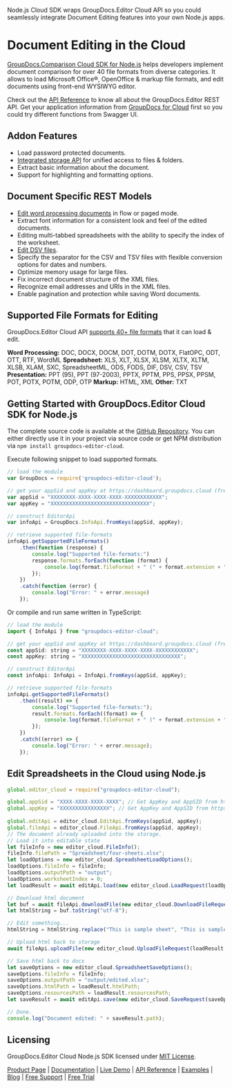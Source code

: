 Node.js Cloud SDK wraps GroupDocs.Editor Cloud API so you could seamlessly integrate Document Editing features into your own Node.js apps.

# Document Editing in the Cloud

[GroupDocs.Comparison Cloud SDK for Node.js](https://products.groupdocs.cloud/editor/nodejs) helps developers implement document comparison for over 40 file formats from diverse categories. It allows to load Microsoft Office®, OpenOffice & markup file formats, and edit documents using front-end WYSIWYG editor. 

Check out the [API Reference](https://apireference.groupdocs.cloud/editor/) to know all about the GroupDocs.Editor REST API. Get your application information from [GroupDocs for Cloud](https://dashboard.groupdocs.cloud/#/apps) first so you could try different functions from Swagger UI.

## Addon Features

- Load password protected documents.
- [Integrated storage API](https://wiki.groupdocs.cloud/editorcloud/developer-guide/storage-operations/) for unified access to files & folders.
- Extract basic information about the document.
- Support for highlighting and formatting options.

## Document Specific REST Models

- [Edit word processing documents](https://wiki.groupdocs.cloud/editorcloud/developer-guide/document-edit-operations/working-with-wordprocessing-documents/) in flow or paged mode.
- Extract font information for a consistent look and feel of the edited documents.
- Editing multi-tabbed spreadsheets with the ability to specify the index of the worksheet.
- [Edit DSV files](https://wiki.groupdocs.cloud/editorcloud/developer-guide/document-edit-operations/working-with-dsv-documents/).
- Specify the separator for the CSV and TSV files with flexible conversion options for dates and numbers.
- Optimize memory usage for large files.
- Fix incorrect document structure of the XML files.
- Recognize email addresses and URIs in the XML files.
- Enable pagination and protection while saving Word documents.

## Supported File Formats for Editing

GroupDocs.Editor Cloud API [supports 40+ file formats](https://wiki.groupdocs.cloud/editorcloud/getting-started/supported-document-formats/) that it can load & edit.

**Word Processing:** DOC, DOCX, DOCM, DOT, DOTM, DOTX, FlatOPC, ODT, OTT, RTF, WordML
**Spreadsheet:** XLS, XLT, XLSX, XLSM, XLTX, XLTM, XLSB, XLAM, SXC, SpreadsheetML, ODS, FODS, DIF, DSV, CSV, TSV
**Presentation:** PPT (95), PPT (97-2003), PPTX, PPTM, PPS, PPSX, PPSM, POT, POTX, POTM, ODP, OTP
**Markup:** HTML, XML
**Other:** TXT

## Getting Started with GroupDocs.Editor Cloud SDK for Node.js

The complete source code is available at the [GitHub Repository](https://github.com/groupdocs-editor-cloud/groupdocs-editor-cloud-node). You can either directly use it in your project via source code or get NPM distribution via `npm install groupdocs-editor-cloud`.

Execute following snippet to load supported formats.

```js
// load the module
var GroupDocs = require('groupdocs-editor-cloud');

// get your appSid and appKey at https://dashboard.groupdocs.cloud (free registration is required).
var appSid = "XXXXXXXX-XXXX-XXXX-XXXX-XXXXXXXXXXXX";
var appKey = "XXXXXXXXXXXXXXXXXXXXXXXXXXXXXXXX";

// construct EditorApi
var infoApi = GroupDocs.InfoApi.fromKeys(appSid, appKey);

// retrieve supported file-formats
infoApi.getSupportedFileFormats()
    .then(function (response) {
        console.log("Supported file-formats:")
        response.formats.forEach(function (format) {
            console.log(format.fileFormat + " (" + format.extension + ")");
        });
    })
    .catch(function (error) {
        console.log("Error: " + error.message)
    });
```

Or compile and run same written in TypeScript:

```js
// load the module
import { InfoApi } from "groupdocs-editor-cloud";

// get your appSid and appKey at https://dashboard.groupdocs.cloud (free registration is required).
const appSid: string = "XXXXXXXX-XXXX-XXXX-XXXX-XXXXXXXXXXXX";
const appKey: string = "XXXXXXXXXXXXXXXXXXXXXXXXXXXXXXXX";

// construct EditorApi
const infoApi: InfoApi = InfoApi.fromKeys(appSid, appKey);

// retrieve supported file-formats
infoApi.getSupportedFileFormats()
    .then((result) => {
        console.log("Supported file-formats:");
        result.formats.forEach((format) => {
            console.log(format.fileFormat + " (" + format.extension + ")");
        });
    })
    .catch((error) => {
        console.log("Error: " + error.message);
    });
```

## Edit Spreadsheets in the Cloud using Node.js

```js
global.editor_cloud = require("groupdocs-editor-cloud");

global.appSid = "XXXX-XXXX-XXXX-XXXX"; // Get AppKey and AppSID from https://dashboard.groupdocs.cloud
global.appKey = "XXXXXXXXXXXXXXXX"; // Get AppKey and AppSID from https://dashboard.groupdocs.cloud
  
global.editApi = editor_cloud.EditApi.fromKeys(appSid, appKey);
global.fileApi = editor_cloud.FileApi.fromKeys(appSid, appKey);
// The document already uploaded into the storage.
// Load it into editable state      
let fileInfo = new editor_cloud.FileInfo();
fileInfo.filePath = "Spreadsheet/four-sheets.xlsx";
let loadOptions = new editor_cloud.SpreadsheetLoadOptions();
loadOptions.fileInfo = fileInfo;
loadOptions.outputPath = "output";
loadOptions.worksheetIndex = 0;
let loadResult = await editApi.load(new editor_cloud.LoadRequest(loadOptions));

// Download html document
let buf = await fileApi.downloadFile(new editor_cloud.DownloadFileRequest(loadResult.htmlPath));
let htmlString = buf.toString("utf-8");

// Edit something...
htmlString = htmlString.replace("This is sample sheet", "This is sample sheep");

// Upload html back to storage
await fileApi.uploadFile(new editor_cloud.UploadFileRequest(loadResult.htmlPath, new Buffer(htmlString, "utf-8")));

// Save html back to docx
let saveOptions = new editor_cloud.SpreadsheetSaveOptions();
saveOptions.fileInfo = fileInfo;
saveOptions.outputPath = "output/edited.xlsx";
saveOptions.htmlPath = loadResult.htmlPath;
saveOptions.resourcesPath = loadResult.resourcesPath;
let saveResult = await editApi.save(new editor_cloud.SaveRequest(saveOptions));

// Done.
console.log("Document edited: " + saveResult.path);
```

## Licensing

GroupDocs.Editor Cloud Node.js SDK licensed under [MIT License](https://github.com/groupdocs-editor-cloud/groupdocs-editor-cloud-node/blob/HEAD/LICENSE).

[Product Page](https://products.groupdocs.cloud/editor/nodejs) | [Documentation](https://wiki.groupdocs.cloud/editorcloud/) | [Live Demo](https://products.groupdocs.app/editor/family) | [API Reference](https://apireference.groupdocs.cloud/editor/) | [Examples](https://github.com/groupdocs-editor-cloud/groupdocs-editor-cloud-node) | [Blog](https://blog.groupdocs.cloud/category/editor/) | [Free Support](https://forum.groupdocs.cloud/c/editor) | [Free Trial](https://dashboard.groupdocs.cloud/#/apps)
